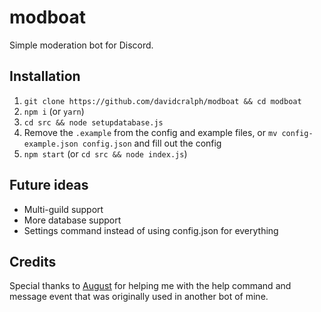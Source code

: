 # modboat
Simple moderation bot for Discord.

## Installation
1. ``git clone https://github.com/davidcralph/modboat && cd modboat``
2. ``npm i`` (or ``yarn``)
3. ``cd src && node setupdatabase.js``
4. Remove the ``.example`` from the config and example files, or ``mv config-example.json config.json`` and fill out the config
5. ``npm start`` (or ``cd src && node index.js``)

## Future ideas
* Multi-guild support
* More database support
* Settings command instead of using config.json for everything

## Credits
Special thanks to [August](https://github.com/auguwu) for helping me with the help command and message event that was originally used in another bot of mine.
